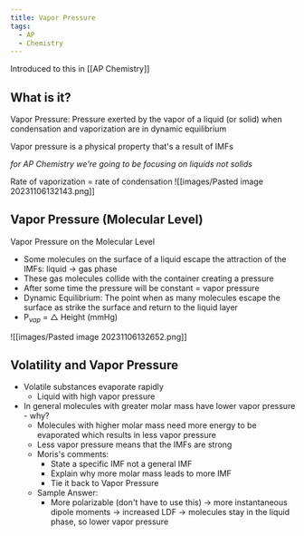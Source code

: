 ```yaml
---
title: Vapor Pressure
tags:
  - AP
  - Chemistry
---
```

Introduced to this in [[AP Chemistry]]

## What is it?
Vapor Pressure: Pressure exerted by the vapor of a liquid (or solid) when condensation and vaporization are in dynamic equilibrium

Vapor pressure is a physical property that's a result of IMFs

*for AP Chemistry we're going to be focusing on liquids not solids*

Rate of vaporization = rate of condensation
![[images/Pasted image 20231106132143.png]]
## Vapor Pressure (Molecular Level)
Vapor Pressure on the Molecular Level
- Some molecules on the surface of a liquid escape the attraction of the IMFs: liquid -> gas phase
- These gas molecules collide with the container creating a pressure
- After some time the pressure will be constant = vapor pressure
- Dynamic Equilibrium: The point when as many molecules escape the surface  as strike the surface and return to the liquid layer
- P$_{vap}$ = $\triangle$ Height (mmHg)

![[images/Pasted image 20231106132652.png]]

## Volatility and Vapor Pressure

- Volatile substances evaporate rapidly
	- Liquid with high vapor pressure
- In general molecules with greater molar mass have lower vapor pressure - why?
	- Molecules with higher molar mass need more energy to be evaporated which results in less vapor pressure
	- Less vapor pressure means that the IMFs are strong
	- Moris's comments:
		- State a specific IMF not a general IMF
		- Explain why more molar mass leads to more IMF
		- Tie it back to Vapor Pressure
	- Sample Answer:
		- More polarizable (don't have to use this) -> more instantaneous dipole moments -> increased LDF ->  molecules stay in the liquid phase, so lower vapor pressure
